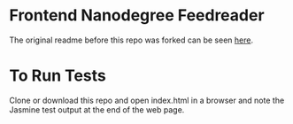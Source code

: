 # Frontend Nanodegree Feedreader

The original readme before this repo was forked can be seen [here](readme_ori.md).

# To Run Tests
Clone or download this repo and open index.html in a browser and note the
Jasmine test output at the end of the web page.
